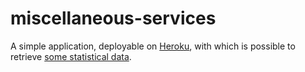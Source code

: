# miscellaneous-services

A simple application, deployable on [Heroku](https://www.heroku.com), with which is possible to retrieve [some statistical data](https://burningwave.herokuapp.com/miscellaneous-services/stats/artifact-download-chart.html).
